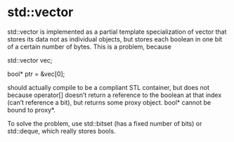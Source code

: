 # std::vector<bool>

std::vector<bool> is implemented as a partial template specialization of
vector that stores its data not as individual objects, but stores each
boolean in one bit of a certain number of bytes. This is a problem,
because

std::vector<bool> vec;

bool* ptr = &vec[0];

should actually compile to be a compliant STL container, but does not
because operator[] doesn’t return a reference to the boolean at that
index (can’t reference a bit), but returns some proxy object. bool*
cannot be bound to proxy*.

To solve the problem, use std::bitset (has a fixed number of bits) or
std::deque<bool>, which really stores bools.
